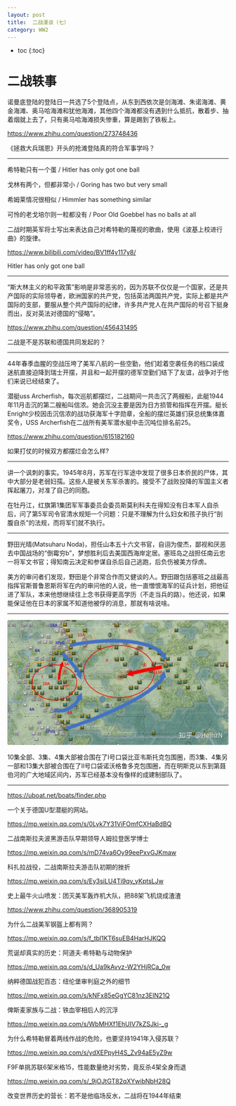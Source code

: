 ```yaml
---
layout: post
title:  二战漫谈（七）
category: WW2 
---
```


* toc
{:toc}

# 二战轶事

诺曼底登陆的登陆日一共选了5个登陆点，从东到西依次是剑海滩、朱诺海滩、黄金海滩、奥马哈海滩和犹他海滩，其他四个海滩都没有遇到什么抵抗，散着步、抽着烟就上去了，只有奥马哈海滩损失惨重，算是踢到了铁板上。

https://www.zhihu.com/question/273748436

《拯救大兵瑞恩》开头的抢滩登陆真的符合军事学吗？

---

希特勒只有一个蛋 / Hitler has only got one ball

戈林有两个，但都非常小 / Goring has two but very small

希姆莱情况很相似 / Himmler has something similar

可怜的老戈培尔则一粒都没有 / Poor Old Goebbel has no balls at all

二战时期英军将士写出来表达自己对希特勒的蔑视的歌曲，使用《波基上校进行曲》的旋律。

https://www.bilibili.com/video/BV1ff4y117y8/

Hitler has only got one ball

---

“斯大林主义的和平政策”影响是非常恶劣的，因为苏联不仅仅是一个国家，还是共产国际的实际领导者，欧洲国家的共产党，包括英法两国共产党，实际上都是共产国际的支部，要服从整个共产国际的纪律，许多共产党人在共产国际的号召下挺身而出，反对英法对德国的“侵略”。

https://www.zhihu.com/question/456431495

二战是不是苏联和德国共同发起的？

---

44年春季血腥的空战压垮了美军八航的一些空勤，他们趁着空袭任务的档口装成迷航直接迫降到瑞士开摆，并且和一起开摆的德军空勤们结下了友谊，战争对于他们来说已经结束了。

潜艇uss Archerfish，每次巡航都摆烂，二战期间一共击沉了两艘船，此艇1944年11月击沉的第二艘船叫信浓。她会沉没主要是因为日方损管和指挥在开摆。艇长Enright少校因击沉信浓的战功获海军十字勋章，全船的摆烂英雄们获总统集体嘉奖令，USS Archerfish在二战所有美军潜水艇中击沉吨位排名前25。

https://www.zhihu.com/question/615182160

如果打仗的时候双方都摆烂会怎么样?

---

讲一个讽刺的事实。1945年8月，苏军在行军途中发现了很多日本侨民的尸体，其中大部分是老弱妇孺。这些人是被关东军杀害的。接受不了战败投降的军国主义者挥起屠刀，对准了自己的同胞。

在牡丹江，红旗第1集团军军事委员会委员斯莫利科夫在得知没有日本军人自杀后，问了第5军司令官清水规矩一个问题：只是不理解为什么妇女和孩子执行“剖腹自杀”的法规，而将军们就不执行。

---

野田光晴(Matsuharu Noda)，担任山本五十六文书官，自诩为俊杰，鄙视和厌恶去中国战场的“倒霉穷b”，梦想胜利后去美国西海岸定居。塞班岛之战担任南云忠一将军文书官；得知南云决定和参谋自杀后自己逃跑，后负伤被美方俘虏。

美方的审问者们发现，野田是个非常合作而又健谈的人。野田跟包括塞班之战最高指挥官斯普鲁恩斯将军在内的审问他的人说，他一直憎恨海军的征兵计划，把他征进了军队，本来他想继续往上念书获得更高学历（不走当兵的路）。他还说，如果能保证他在日本的家属不知道他被俘的消息，那就有啥说啥。

---

![](/images/img5/Battle_of_Minsk.jpg)

10集全部、3集、4集大部被合围在了I号口袋比亚韦斯托克包围圈，而3集、4集另一部和13集大部被合围在了II号口袋诺沃格鲁多克包围圈，而在明斯克以东到第聂伯河的广大地域区间内，苏军已经基本没有像样的成建制部队了。

---

https://uboat.net/boats/finder.php

一个关于德国U型潜艇的网站。

https://mp.weixin.qq.com/s/0Lyk7Y31ViFOmfCXHaBdBQ

二战南斯拉夫波黑游击队早期领导人姆拉登医学博士

https://mp.weixin.qq.com/s/mD74va6Oy99eePxvGJKmaw

科扎拉战役，二战南斯拉夫游击队初期的挫折

https://mp.weixin.qq.com/s/Ey3siLU4Ti9qy_yKptsLJw

史上最牛火山喷发：团灭美军轰炸机大队，把88架飞机烧成渣渣

https://www.zhihu.com/question/368905319

为什么二战美军钢盔上都有网？

https://mp.weixin.qq.com/s/f_tbl1KT6suEB4HarHJKQQ

荒诞却真实的历史：阿道夫·希特勒与动物保护

https://mp.weixin.qq.com/s/d_Ua9kAvvz-W2YHjRCa_0w

纳粹德国战犯百态：纽伦堡审判庭之外的细节

https://mp.weixin.qq.com/s/kNFx85eGgYC81nz3ElN21Q

俾斯麦家族与二战：铁血宰相后人的沉浮

https://mp.weixin.qq.com/s/WbMHXf1EhUIV7kZSJki-_g

为什么希特勒冒着两线作战的危险，也要坚持1941年入侵苏联？

https://mp.weixin.qq.com/s/ydXEPpyH4S_Zv94aE5yZ9w

F9F单挑苏联6架米格15，性能数量绝对劣势，竟反杀4架全身而退

https://mp.weixin.qq.com/s/_9jOJtGT82qXYwibNbH28Q

改变世界历史的营长：若不是他临场反水，二战将在1944年结束
